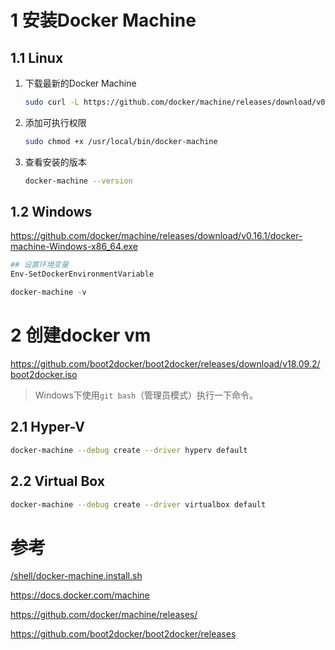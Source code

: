 # 1 安装Docker Machine

## 1.1 Linux

1. 下载最新的Docker Machine
    ```sh
    sudo curl -L https://github.com/docker/machine/releases/download/v0.16.1/docker-machine-$(uname -s)-$(uname -m) -o /usr/local/bin/docker-machine
    ```
2. 添加可执行权限
    ```sh
    sudo chmod +x /usr/local/bin/docker-machine
    ```
3. 查看安装的版本
    ```sh
    docker-machine --version
    ```

## 1.2 Windows

https://github.com/docker/machine/releases/download/v0.16.1/docker-machine-Windows-x86_64.exe

```powershell
## 设置环境变量
Env-SetDockerEnvironmentVariable

docker-machine -v
```

# 2 创建docker vm

https://github.com/boot2docker/boot2docker/releases/download/v18.09.2/boot2docker.iso

>Windows下使用`git bash`（管理员模式）执行一下命令。

## 2.1 Hyper-V

```sh
docker-machine --debug create --driver hyperv default
```

## 2.2 Virtual Box

```sh
docker-machine --debug create --driver virtualbox default
```

# 参考

[/shell/docker-machine.install.sh]

https://docs.docker.com/machine

https://github.com/docker/machine/releases/

https://github.com/boot2docker/boot2docker/releases

[/shell/docker-machine.install.sh]:../shell/docker-machine.install.sh